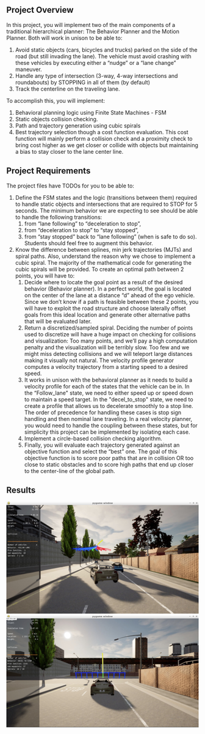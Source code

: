 ## Project Overview
In this project, you will implement two of the main components of a traditional hierarchical planner: The Behavior Planner and the Motion Planner. Both will work in unison to be able to:

1. Avoid static objects (cars, bicycles and trucks) parked on the side of the road (but still invading the lane). The vehicle must avoid crashing with these vehicles by executing either a “nudge” or a “lane change” maneuver.
2. Handle any type of intersection (3-way, 4-way intersections and roundabouts) by STOPPING in all of them (by default)
3. Track the centerline on the traveling lane.

To accomplish this, you will implement:

1. Behavioral planning logic using Finite State Machines - FSM
2. Static objects collision checking.
3. Path and trajectory generation using cubic spirals
4. Best trajectory selection though a cost function evaluation. This cost function will mainly perform a collision check and a proximity check to bring cost higher as we get closer or collide with objects but maintaining a bias to stay closer to the lane center line.

## Project Requirements
The project files have TODOs for you to be able to:

1. Define the FSM states and the logic (transitions between them) required to handle static objects and intersections that are required to STOP for 5 seconds. The minimum behavior we are expecting to see should be able to handle the following transitions:
   1. from “lane following” to “deceleration to stop”,
   2. from “deceleration to stop” to “stay stopped”,
   3. from “stay stopped” back to “lane following” (when is safe to do so). Students should feel free to augment this behavior.
2. Know the difference between splines, min jerk trajectories (MJTs) and spiral paths. Also, understand the reason why we chose to implement a cubic spiral. The majority of the mathematical code for generating the cubic spirals will be provided. To create an optimal path between 2 points, you will have to:
   1. Decide where to locate the goal point as a result of the desired behavior (Behavior planner). In a perfect world, the goal is located on the center of the lane at a distance “d” ahead of the ego vehicle. Since we don’t know if a path is feasible between these 2 points, you will have to exploit the road structure and choose laterally offset goals from this ideal location and generate other alternative paths that will be evaluated later.
   2. Return a discretized/sampled spiral. Deciding the number of points used to discretize will have a huge impact on checking for collisions and visualization: Too many points, and we’ll pay a high computation penalty and the visualization will be terribly slow. Too few and we might miss detecting collisions and we will teleport large distances making it visually not natural. The velocity profile generator computes a velocity trajectory from a starting speed to a desired speed.
   3. It works in unison with the behavioral planner as it needs to build a velocity profile for each of the states that the vehicle can be in. In the “Follow_lane" state, we need to either speed up or speed down to maintain a speed target. In the "decel_to_stop" state, we need to create a profile that allows us to decelerate smoothly to a stop line. The order of precedence for handling these cases is stop sign handling and then nominal lane traveling. In a real velocity planner, you would need to handle the coupling between these states, but for simplicity this project can be implemented by isolating each case.
   4. Implement a circle-based collision checking algorithm.
   5. Finally, you will evaluate each trajectory generated against an objective function and select the “best” one. The goal of this objective function is to score poor paths that are in collision OR too close to static obstacles and to score high paths that end up closer to the center-line of the global path.

## Results
<img src="img/start.jpg"/>
<img src="img/complete.jpg"/>
